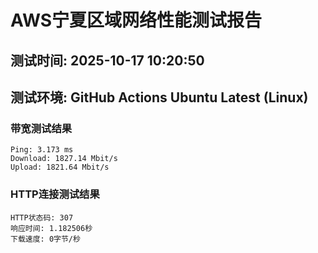 # AWS宁夏区域网络性能测试报告
## 测试时间: 2025-10-17 10:20:50
## 测试环境: GitHub Actions Ubuntu Latest (Linux)

### 带宽测试结果
```
Ping: 3.173 ms
Download: 1827.14 Mbit/s
Upload: 1821.64 Mbit/s
```

### HTTP连接测试结果
```
HTTP状态码: 307
响应时间: 1.182506秒
下载速度: 0字节/秒
```

